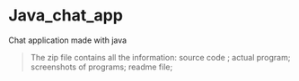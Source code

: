 # Java_chat_app
Chat application made with java

>The zip file contains all the information: 
>source code ;
>actual program;
>screenshots of programs;
>readme file;
